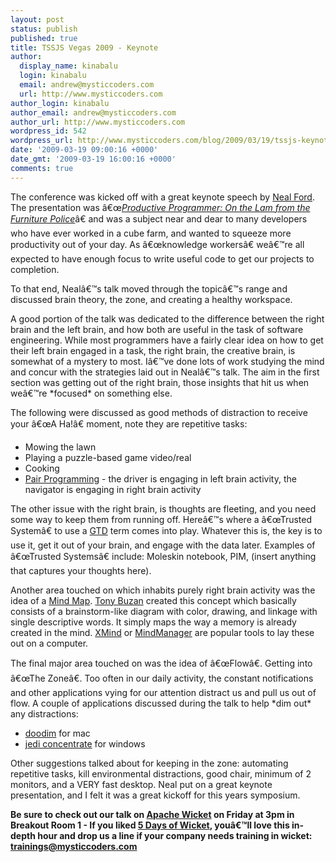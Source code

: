 ```yaml
---
layout: post
status: publish
published: true
title: TSSJS Vegas 2009 - Keynote
author:
  display_name: kinabalu
  login: kinabalu
  email: andrew@mysticcoders.com
  url: http://www.mysticcoders.com
author_login: kinabalu
author_email: andrew@mysticcoders.com
author_url: http://www.mysticcoders.com
wordpress_id: 542
wordpress_url: http://www.mysticcoders.com/blog/2009/03/19/tssjs-keynote-neal-ford/
date: '2009-03-19 09:00:16 +0000'
date_gmt: '2009-03-19 16:00:16 +0000'
comments: true
---
```

<p>The conference was kicked off with a great keynote speech by <a href="http://www.nealford.com/" title="Neal Ford" target="_blank">Neal Ford</a>. The presentation was â€œ<em><a href="http://javasymposium.techtarget.com/html/sessions.html#NFordKeynote" target="_blank">Productive Programmer: On the Lam from the Furniture Police</a></em>â€ and was a subject near and dear to many developers who have ever worked in a cube farm, and wanted to squeeze more productivity out of your day. As â€œknowledge workersâ€ weâ€™re all expected to have enough focus to write useful code to get our projects to completion.</p>
<p>To that end, Nealâ€™s talk moved through the topicâ€™s range and discussed brain theory, the zone, and creating a healthy workspace.</p>
<p>A good portion of the talk was dedicated to the difference between the right brain and the left brain, and how both are useful in the task of software engineering. While most programmers have a fairly clear idea on how to get their left brain engaged in a task, the right brain, the creative brain, is somewhat of a mystery to most. Iâ€™ve done lots of work studying the mind and concur with the strategies laid out in Nealâ€™s talk. The aim in the first section was getting out of the right brain, those insights that hit us when weâ€™re *focused* on something else.</p>
<p>The following were discussed as good methods of distraction to receive your â€œA Ha!â€ moment, note they are repetitive tasks:</p>
<ul>
<li><strong><span style="font-weight: normal;">Mowing the lawn</span></strong></li>
<li><strong><span style="font-weight: normal;">Playing a puzzle-based game video/real</span></strong></li>
<li><strong><span style="font-weight: normal;">Cooking</span></strong></li>
<li><strong><span style="font-weight: normal;"><a href="http://en.wikipedia.org/wiki/Pair_programming" title="Pair Programming" target="_blank">Pair Programming</a> - the driver is engaging in left brain activity, the navigator is engaging in right brain activity</span></strong></li>
</ul>
<p><strong><span style="font-weight: normal;">The other issue with the right brain, is thoughts are fleeting, and you need some way to keep them from running off. Hereâ€™s where a â€œTrusted Systemâ€ to use a <a href="http://en.wikipedia.org/wiki/Getting_Things_Done" title="Getting Things Done" target="_blank">GTD</a> term comes into play. Whatever this is, the key is to use it, get it out of your brain, and engage with the data later. Examples of â€œTrusted Systemsâ€ include: Moleskin notebook, PIM, (insert anything that captures your thoughts here).</span></strong></p>
<p><strong><span style="font-weight: normal;">Another area touched on which inhabits purely right brain activity was the idea of a <a href="http://en.wikipedia.org/wiki/Mind_map" title="Mindmap" target="_blank">Mind Map</a>. <a href="http://en.wikipedia.org/wiki/Tony_Buzan" title="Tony Buzan" target="_blank">Tony Buzan</a> created this concept which basically consists of a brainstorm-like diagram with color, drawing, and linkage with single descriptive words. It simply maps the way a memory is already created in the mind. <a href="http://www.xmind.net/" title="XMind" target="_blank">XMind</a> or <a href="http://www.mindjet.com/" title="Mindmanager" target="_blank">MindManager</a> are popular tools to lay these out on a computer.</span></strong></p>
<p><strong><span style="font-weight: normal;">The final major area touched on was the idea of â€œFlowâ€. Getting into â€œThe Zoneâ€. Too often in our daily activity, the constant notifications and other applications vying for our attention distract us and pull us out of flow. A couple of applications discussed during the talk to help *dim out* any distractions:<br /></span></strong></p>
<ul>
<li><strong><span style="font-weight: normal;"><a href="http://www.lachoseinteractive.net/en/products/doodim/" rel="nofollow" title="doodim for mac" target="_blank">doodim</a> for mac</span></strong></li>
<li><strong><span style="font-weight: normal;"><a href="http://www.anappaday.com/downloads/2006/09/day-10-jedi-concentrate.html" rel="nofollow" title="jedi concentrate" target="_blank">jedi concentrate</a> for windows</span></strong></li>
</ul>
<p>Other suggestions talked about for keeping in the zone: automating repetitive tasks, kill environmental distractions, good chair, minimum of 2 monitors, and a VERY fast desktop. Neal put on a great keynote presentation, and I felt it was a great kickoff for this years symposium.</p>
<p><strong>Be sure to check out our talk on <a href="http://wicket.apache.org" title="Apache Wicket" target="_blank">Apache Wicket</a> on Friday at 3pm in Breakout Room 1 - If you liked <a href="http://www.mysticcoders.com/blog/2009/03/09/5-days-of-wicket/" title="5 Days of Wicket" target="_top">5 Days of Wicket</a>, youâ€™ll love this in-depth hour and drop us a line if your company needs training in wicket: <a href="mailto:trainings@mysticcoders.com">trainings@mysticcoders.com</a></strong></p>
